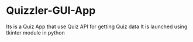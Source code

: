# Quizzler-GUI-App
Its is a Quiz App that use Quiz API for getting Quiz data
It is launched using tkinter module in python
